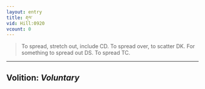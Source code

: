 ```yaml
---
layout: entry
title: རྡལ་
vid: Hill:0920
vcount: 0
---
```

> To spread, stretch out, include CD\. To spread over, to scatter DK\. For something to spread out DS\. To spread TC\.

---
Volition: _Voluntary_
---

